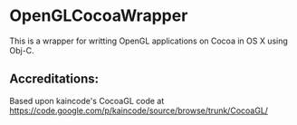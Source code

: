 OpenGLCocoaWrapper
==================

This is a wrapper for writting OpenGL applications on Cocoa in OS X using
Obj-C.

Accreditations:
---------------

Based upon kaincode's CocoaGL code at https://code.google.com/p/kaincode/source/browse/trunk/CocoaGL/

